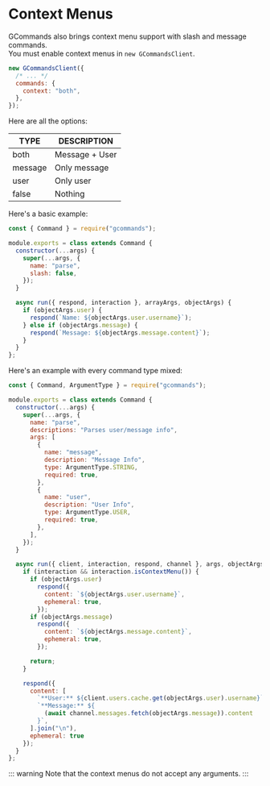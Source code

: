 # Context Menus

GCommands also brings context menu support with slash and message commands.  
You must enable context menus in `new GCommandsClient`.

```js
new GCommandsClient({
  /* ... */
  commands: {
    context: "both",
  },
});
```

Here are all the options:

| TYPE    | DESCRIPTION    |
| ------- | -------------- |
| both    | Message + User |
| message | Only message   |
| user    | Only user      |
| false   | Nothing        |

Here's a basic example:

```js
const { Command } = require("gcommands");

module.exports = class extends Command {
  constructor(...args) {
    super(...args, {
      name: "parse",
      slash: false,
    });
  }

  async run({ respond, interaction }, arrayArgs, objectArgs) {
    if (objectArgs.user) {
      respond(`Name: ${objectArgs.user.username}`);
    } else if (objectArgs.message) {
      respond(`Message: ${objectArgs.message.content}`);
    }
  }
};
```

Here's an example with every command type mixed:

```js
const { Command, ArgumentType } = require("gcommands");

module.exports = class extends Command {
  constructor(...args) {
    super(...args, {
      name: "parse",
      descriptions: "Parses user/message info",
      args: [
        {
          name: "message",
          description: "Message Info",
          type: ArgumentType.STRING,
          required: true,
        },
        {
          name: "user",
          description: "User Info",
          type: ArgumentType.USER,
          required: true,
        },
      ],
    });
  }

  async run({ client, interaction, respond, channel }, args, objectArgs) {
    if (interaction && interaction.isContextMenu()) {
      if (objectArgs.user)
        respond({
          content: `${objectArgs.user.username}`,
          ephemeral: true,
        });
      if (objectArgs.message)
        respond({
          content: `${objectArgs.message.content}`,
          ephemeral: true,
        });

      return;
    }

    respond({
      content: [
        `**User:** ${client.users.cache.get(objectArgs.user).username}`,
        `**Message:** ${
          (await channel.messages.fetch(objectArgs.message)).content
        }`,
      ].join("\n"),
      ephemeral: true
    });
  }
};
```

::: warning
Note that the context menus do not accept any arguments.
:::
